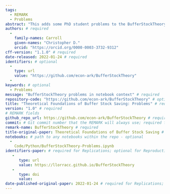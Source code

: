 ```yaml
---
tags:
  - REMARK
  - Problems
abstract: "This adds some PhD student problems to the BufferStockTheory repo" # abstract: optional
authors: # required
  -
    family-names: Carroll
    given-names: "Christopher D."
    orcid: "https://orcid.org/0000-0003-3732-9312"
cff-version: "1.1.0" # required 
date-released: 2022-01-24 # required
identifiers: # optional
  - 
    type: url
    value: "https://github.com/econ-ark/BufferStockTheory"
  - 
keywords: # optional
  - Problems
message: "BufferStockTheory problems in notebook context" # required
repository-code: "https://github.com/econ-ark/BufferStockTheory" # optional
title: "Theoretical Foundations of Buffer Stock Saving: Problems" # required
version: "1.0" # required
# REMARK fields
github_repo_url: https://github.com/econ-ark/BufferStockTheory # required 
commit: # Git commit number that the REMARK will always use; required for "frozen" remarks, optional for "draft" remarks
remark-name: BufferStockTheory # required 
title-original-paper: Theoretical Foundations of Buffer Stock Saving # optional 
notebooks: # path to any notebooks within the repo - optional
  - 
    Code/Python/BufferStockTheory-Problems.ipynb
identifiers-paper: # required for Replications; optional for Reproductions
   - 
      type: url 
      value: https://llorracc.github.io/BufferStockTheory
   - 
      type: doi
      value: 
date-published-original-paper: 2022-01-24 # required for Replications; optional for Reproductions
---
```

